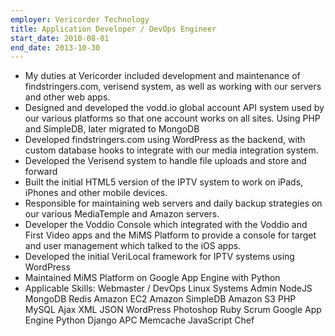 ```yaml
---
employer: Vericorder Technology
title: Application Developer / DevOps Engineer
start_date: 2010-08-01
end_date: 2013-10-30
---
```


- My duties at Vericorder included development and maintenance of findstringers.com, verisend system, as well as working with our servers and other web apps.
- Designed and developed the vodd.io global account API system used by our various platforms so that one account works on all sites. Using PHP and SimpleDB, later migrated to MongoDB
- Developed findstringers.com using WordPress as the backend, with custom database hooks to integrate with our media integration system.
- Developed the Verisend system to handle file uploads and store and forward
- Built the initial HTML5 version of the IPTV system to work on iPads, iPhones and other mobile devices.
- Responsible for maintaining web servers and daily backup strategies on our various MediaTemple and Amazon servers.
- Developer the Voddio Console which integrated with the Voddio and First Video apps and the MiMS Platform to provide a console for target and user management which talked to the iOS apps.
- Developed the initial VeriLocal framework for IPTV systems using WordPress
- Maintained MiMS Platform on Google App Engine with Python
- Applicable Skills: Webmaster / DevOps  Linux Systems Admin  NodeJS  MongoDB  Redis Amazon EC2  Amazon SimpleDB  Amazon S3  PHP  MySQL  Ajax  XML  JSON  WordPress Photoshop  Ruby  Scrum  Google App Engine  Python  Django  APC  Memcache  JavaScript Chef
